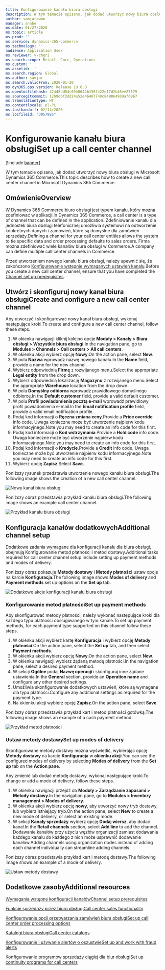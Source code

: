 ```yaml
---
title: Konfigurowanie kanału biura obsługi
description: W tym temacie opisano, jak dodać utworzyć nowy biura obsługi w Microsoft Dynamics 365 Commerce.
author: samjarawan
manager: annbe
ms.date: 01/27/2020
ms.topic: article
ms.prod: ''
ms.service: dynamics-365-commerce
ms.technology: ''
audience: Application User
ms.reviewer: v-chgri
ms.search.scope: Retail, Core, Operations
ms.custom: ''
ms.assetid: ''
ms.search.region: Global
ms.author: samjar
ms.search.validFrom: 2020-01-20
ms.dyn365.ops.version: Release 10.0.8
ms.openlocfilehash: 42448bd54c00b8642b158f422e17d2b46ee25579
ms.sourcegitcommit: 12b9d6f2dd24e52e46487748c848864909af6967
ms.translationtype: HT
ms.contentlocale: pl-PL
ms.lasthandoff: 02/14/2020
ms.locfileid: "3057886"
---
```

# <a name="set-up-a-call-center-channel"></a><span data-ttu-id="acf12-103">Konfigurowanie kanału biura obsługi</span><span class="sxs-lookup"><span data-stu-id="acf12-103">Set up a call center channel</span></span>


[!include [banner](includes/banner.md)]

<span data-ttu-id="acf12-104">W tym temacie opisano, jak dodać utworzyć nowy biura obsługi w Microsoft Dynamics 365 Commerce.</span><span class="sxs-lookup"><span data-stu-id="acf12-104">This topic describes how to create a new call center channel in Microsoft Dynamics 365 Commerce.</span></span>

## <a name="overview"></a><span data-ttu-id="acf12-105">Omówienie</span><span class="sxs-lookup"><span data-stu-id="acf12-105">Overview</span></span>

<span data-ttu-id="acf12-106">W Dynamics 365 Commerce biuro obsługi jest typem kanału, który można zdefiniować w aplikacji.</span><span class="sxs-lookup"><span data-stu-id="acf12-106">In Dynamics 365 Commerce, a call center is a type of channel that can be defined in the application.</span></span> <span data-ttu-id="acf12-107">Zdefiniowanie kanału dla jednostek biura obsługi telefonicznej umożliwia systemowi na odtworzenie konkretnych danych i zamówień, które są domyślne dla zamówień sprzedaży.</span><span class="sxs-lookup"><span data-stu-id="acf12-107">Defining a channel for your call center entities allows the system to tie specific data and order processing defaults to sales orders.</span></span> <span data-ttu-id="acf12-108">Firma można zdefiniować wiele kanałów biura obsługi w Commerce.</span><span class="sxs-lookup"><span data-stu-id="acf12-108">A company can define multiple call center channels in Commerce.</span></span> 

<span data-ttu-id="acf12-109">Przed utworzeniem nowego kanału biura obsługi, należy upewnić się, że zakończono [Konfigurowanie wstępnie wymaganych ustawień kanału](channels-prerequisites.md).</span><span class="sxs-lookup"><span data-stu-id="acf12-109">Before you create a new call center channel, ensure that you have completed the [Channel set up prerequisites](channels-prerequisites.md).</span></span>

## <a name="create-and-configure-a-new-call-center-channel"></a><span data-ttu-id="acf12-110">Utwórz i skonfiguruj nowy kanał biura obsługi</span><span class="sxs-lookup"><span data-stu-id="acf12-110">Create and configure a new call center channel</span></span>

<span data-ttu-id="acf12-111">Aby utworzyć i skonfigurować nowy kanał biura obsługi, wykonaj następujące kroki.</span><span class="sxs-lookup"><span data-stu-id="acf12-111">To create and configure a new call center channel, follow these steps.</span></span>

1. <span data-ttu-id="acf12-112">W okienku nawigacji kliknij kolejno opcje **Moduły \> Kanały  \> Biura obsługi \> Wszystkie biura obsługi**.</span><span class="sxs-lookup"><span data-stu-id="acf12-112">In the navigation pane, go to **Modules \> Channels \> Call centers \> All call centers**.</span></span>
1. <span data-ttu-id="acf12-113">W okienku akcji wybierz opcję **Nowy**.</span><span class="sxs-lookup"><span data-stu-id="acf12-113">On the action pane, select **New**.</span></span>
1. <span data-ttu-id="acf12-114">W polu **Nazwa** wprowadź nazwę nowego kanału.</span><span class="sxs-lookup"><span data-stu-id="acf12-114">In the **Name** field, provide a name for the new channel.</span></span>
1. <span data-ttu-id="acf12-115">Wybierz odpowiednią **Firmę** z rozwijanego menu.</span><span class="sxs-lookup"><span data-stu-id="acf12-115">Select the appropriate **Legal entity** from the drop down.</span></span>
1. <span data-ttu-id="acf12-116">Wybierz odpowiednią lokalizację **Magazynu** z rozwijanego menu.</span><span class="sxs-lookup"><span data-stu-id="acf12-116">Select the appropriate **Warehouse** location from the drop down.</span></span>
1. <span data-ttu-id="acf12-117">W polu **Domyślny odbiorca** wprowadź prawidłowego domyślnego odbiorcę.</span><span class="sxs-lookup"><span data-stu-id="acf12-117">In the **Default customer** field, provide a valid default customer.</span></span>
1. <span data-ttu-id="acf12-118">W polu **Profil powiadomienia pocztą e-mail** wprowadź prawidłowy profil powiadomienia e-mail.</span><span class="sxs-lookup"><span data-stu-id="acf12-118">In the **Email notification profile** field, provide a valid email notification profile.</span></span>
1. <span data-ttu-id="acf12-119">Podaj kod informacji o **Ręczna zmiana ceny**.</span><span class="sxs-lookup"><span data-stu-id="acf12-119">Provide a **Price override** info code.</span></span> <span data-ttu-id="acf12-120">Uwaga konieczne może być utworzenie najpierw kodu informacyjnego.</span><span class="sxs-lookup"><span data-stu-id="acf12-120">Note you may need to create an info code for this first.</span></span>
1. <span data-ttu-id="acf12-121">Podaj kod informacji o **Kod wstrzymania**.</span><span class="sxs-lookup"><span data-stu-id="acf12-121">Provide a **Hold code** info code.</span></span> <span data-ttu-id="acf12-122">Uwaga konieczne może być utworzenie najpierw kodu informacyjnego.</span><span class="sxs-lookup"><span data-stu-id="acf12-122">Note you may need to create an info code for this first.</span></span>
1. <span data-ttu-id="acf12-123">Podaj kod informacji o **Kredycie**.</span><span class="sxs-lookup"><span data-stu-id="acf12-123">Provide a **Credit** info code.</span></span> <span data-ttu-id="acf12-124">Uwaga konieczne może być utworzenie najpierw kodu informacyjnego.</span><span class="sxs-lookup"><span data-stu-id="acf12-124">Note you may need to create an info code for this first.</span></span>
1. <span data-ttu-id="acf12-125">Wybierz opcję **Zapisz**.</span><span class="sxs-lookup"><span data-stu-id="acf12-125">Select **Save**.</span></span>

<span data-ttu-id="acf12-126">Poniższy rysunek przedstawia utworzenie nowego kanału biura obsługi.</span><span class="sxs-lookup"><span data-stu-id="acf12-126">The following image shows the creation of a new call center channel.</span></span>

![Nowy kanał biura obsługi](media/channel-setup-callcenter-1.png)

<span data-ttu-id="acf12-128">Poniższy obraz przedstawia przykład kanału biura obsługi.</span><span class="sxs-lookup"><span data-stu-id="acf12-128">The following image shows an example call center channel.</span></span>

![Przykład kanału biura obsługi](media/channel-setup-callcenter-2.png)

## <a name="additional-channel-setup"></a><span data-ttu-id="acf12-130">Konfiguracja kanałów dodatkowych</span><span class="sxs-lookup"><span data-stu-id="acf12-130">Additional channel setup</span></span>

<span data-ttu-id="acf12-131">Dodatkowe zadania wymagane dla konfiguracji kanału dla biura obsługi, obejmują Konfigurowanie metod płatności i metod dostawy.</span><span class="sxs-lookup"><span data-stu-id="acf12-131">Additional tasks required for call center channel setup include setting up payment methods and modes of delivery.</span></span>

<span data-ttu-id="acf12-132">Poniższy obraz pokazuje **Metody dostawy** i **Metody płatności** ustaw opcje na karcie **Konfiguracja**.</span><span class="sxs-lookup"><span data-stu-id="acf12-132">The following image shows **Modes of delivery** and **Payment methods** set up options on the **Set up** tab.</span></span>

![Dodatkowe akcje konfiguracji kanału biura obsługi](media/channel-setup-callcenter-3.png)

### <a name="set-up-payment-methods"></a><span data-ttu-id="acf12-134">Konfigurowanie metod płatności</span><span class="sxs-lookup"><span data-stu-id="acf12-134">Set up payment methods</span></span>

<span data-ttu-id="acf12-135">Aby skonfigurować metody płatności, należy wykonać następujące kroki dla każdego typu płatności obsługiwanego w tym kanale.</span><span class="sxs-lookup"><span data-stu-id="acf12-135">To set up payment methods, for each payment type supported on this channel follow these steps.</span></span>

1. <span data-ttu-id="acf12-136">W okienku akcji wybierz kartę **Konfiguracja** i wybierz opcję **Metody płatności**.</span><span class="sxs-lookup"><span data-stu-id="acf12-136">On the action pane, select the **Set up** tab, and then select **Payment methods**.</span></span>
1. <span data-ttu-id="acf12-137">W okienku akcji wybierz opcję **Nowy**.</span><span class="sxs-lookup"><span data-stu-id="acf12-137">On the action pane, select **New**.</span></span>
1. <span data-ttu-id="acf12-138">W okienku nawigacji wybierz żądaną metodę płatności.</span><span class="sxs-lookup"><span data-stu-id="acf12-138">In the navigation pane, select a desired payment method.</span></span>
1. <span data-ttu-id="acf12-139">W sekcji **Ogólne** podaj **Nazwę operacji** i skonfiguruj inne żądane ustawienia.</span><span class="sxs-lookup"><span data-stu-id="acf12-139">In the **General** section, provide an **Operation name** and configure any other desired settings.</span></span>
1. <span data-ttu-id="acf12-140">Umożliwia skonfigurowanie dodatkowych ustawień, które są wymagane dla typu płatności.</span><span class="sxs-lookup"><span data-stu-id="acf12-140">Configure any additional settings as required for the payment type.</span></span>
1. <span data-ttu-id="acf12-141">Na okienku akcji wybierz opcję **Zapisz**.</span><span class="sxs-lookup"><span data-stu-id="acf12-141">On the action pane, select **Save**.</span></span>

<span data-ttu-id="acf12-142">Poniższy obraz przedstawia przykład kart i metod płatności gotówką.</span><span class="sxs-lookup"><span data-stu-id="acf12-142">The following image shows an example of a cash payment method.</span></span>

![Przykład metod płatności](media/channel-setup-retail-5.png)

### <a name="set-up-modes-of-delivery"></a><span data-ttu-id="acf12-144">Ustaw metody dostawy</span><span class="sxs-lookup"><span data-stu-id="acf12-144">Set up modes of delivery</span></span>

<span data-ttu-id="acf12-145">Skonfigurowane metody dostawy można wyświetlić, wybierając opcję **Metody dostawy** na karcie **Konfiguracja** w **okienku akcji**.</span><span class="sxs-lookup"><span data-stu-id="acf12-145">You can see the configured modes of delivery by selecting **Modes of delivery** from the **Set up** tab on the **Action pane**.</span></span>  

<span data-ttu-id="acf12-146">Aby zmienić lub dodać metodę dostawy, wykonaj następujące kroki.</span><span class="sxs-lookup"><span data-stu-id="acf12-146">To change or add a mode of delivery, follow these steps.</span></span>

1. <span data-ttu-id="acf12-147">W okienku nawigacji przejdź do **Moduły \> Zarządzanie zapasami \> Metody dostawy**.</span><span class="sxs-lookup"><span data-stu-id="acf12-147">In the navigation pane, go to **Modules \> Inventory management \> Modes of delivery**.</span></span>
1. <span data-ttu-id="acf12-148">W okienku akcji wybierz opcję **nowy**, aby utworzyć nowy tryb dostawy, lub wybierz istniejący tryb.</span><span class="sxs-lookup"><span data-stu-id="acf12-148">On the action pane, select **New** to create a new mode of delivery, or select an existing mode.</span></span>
1. <span data-ttu-id="acf12-149">W sekcji **Kanały sprzedaży** wybierz opcję **Dodaj wiersz**, aby dodać kanał.</span><span class="sxs-lookup"><span data-stu-id="acf12-149">In the **Retail channels** section, select **Add line** to add the channel.</span></span> <span data-ttu-id="acf12-150">Dodawanie kanałów przy użyciu węzłów organizacji zamiast dodawania każdego kanału do każdego z nich może usprawnić dodawanie kanałów.</span><span class="sxs-lookup"><span data-stu-id="acf12-150">Adding channels using organization nodes instead of adding each channel individually can streamline adding channels.</span></span>

<span data-ttu-id="acf12-151">Poniższy obraz przedstawia przykład kart i metodę dostawy.</span><span class="sxs-lookup"><span data-stu-id="acf12-151">The following image shows an example of a mode of delivery.</span></span>

![Ustaw metody dostawy](media/channel-setup-retail-7.png)

## <a name="additional-resources"></a><span data-ttu-id="acf12-153">Dodatkowe zasoby</span><span class="sxs-lookup"><span data-stu-id="acf12-153">Additional resources</span></span>

[<span data-ttu-id="acf12-154">Wymagania wstępne konfiguracji kanałów</span><span class="sxs-lookup"><span data-stu-id="acf12-154">Channel setup prerequisites</span></span>](channels-prerequisites.md)

[<span data-ttu-id="acf12-155">Funkcje sprzedaży przez biuro obsługi</span><span class="sxs-lookup"><span data-stu-id="acf12-155">Call center sales functionality</span></span>](call-center-functionality.md)

[<span data-ttu-id="acf12-156">Konfigurowanie opcji przetwarzania zamówień biura obsługi</span><span class="sxs-lookup"><span data-stu-id="acf12-156">Set up call center order processing options</span></span>](set-up-order-processing-options.md)

[<span data-ttu-id="acf12-157">Katalogi biura obsługi</span><span class="sxs-lookup"><span data-stu-id="acf12-157">Call center catalogs</span></span>](call-center-catalogs.md)

[<span data-ttu-id="acf12-158">Konfigurowanie i używanie alertów o oszustwie</span><span class="sxs-lookup"><span data-stu-id="acf12-158">Set up and work with fraud alerts</span></span>](set-up-fraud-alerts.md)

[<span data-ttu-id="acf12-159">Konfigurowanie programów sprzedaży ciągłej dla biur obsługi</span><span class="sxs-lookup"><span data-stu-id="acf12-159">Set up continuity programs for call centers</span></span>](set-up-continuity-program.md)
